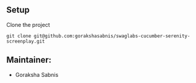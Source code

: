 ## Setup

Clone the project

  `git clone git@github.com:gorakshasabnis/swaglabs-cucumber-serenity-screenplay.git`

 
## Maintainer:

- Goraksha Sabnis

